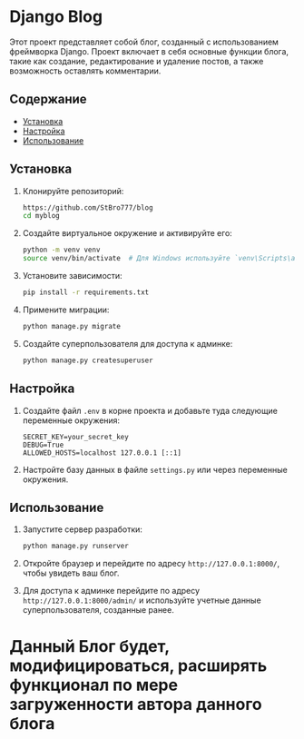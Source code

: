 # Django Blog

Этот проект представляет собой блог, созданный с использованием фреймворка Django. Проект включает в себя основные функции блога, такие как создание, редактирование и удаление постов, а также возможность оставлять комментарии.

## Содержание

- [Установка](#установка)
- [Настройка](#настройка)
- [Использование](#использование)

## Установка

1. Клонируйте репозиторий:

   ```sh
   https://github.com/StBro777/blog
   cd myblog
   ```

2. Создайте виртуальное окружение и активируйте его:

   ```sh
   python -m venv venv
   source venv/bin/activate  # Для Windows используйте `venv\Scripts\activate`
   ```

3. Установите зависимости:

   ```sh
   pip install -r requirements.txt
   ```

4. Примените миграции:

   ```sh
   python manage.py migrate
   ```

5. Создайте суперпользователя для доступа к админке:
   ```sh
   python manage.py createsuperuser
   ```

## Настройка

1. Создайте файл `.env` в корне проекта и добавьте туда следующие переменные окружения:

   ```env
   SECRET_KEY=your_secret_key
   DEBUG=True
   ALLOWED_HOSTS=localhost 127.0.0.1 [::1]
   ```

2. Настройте базу данных в файле `settings.py` или через переменные окружения.

## Использование

1. Запустите сервер разработки:

   ```sh
   python manage.py runserver
   ```

2. Откройте браузер и перейдите по адресу `http://127.0.0.1:8000/`, чтобы увидеть ваш блог.

3. Для доступа к админке перейдите по адресу `http://127.0.0.1:8000/admin/` и используйте учетные данные суперпользователя, созданные ранее.

# Данный Блог будет, модифицироваться, расширять функционал по мере загруженности автора данного блога
